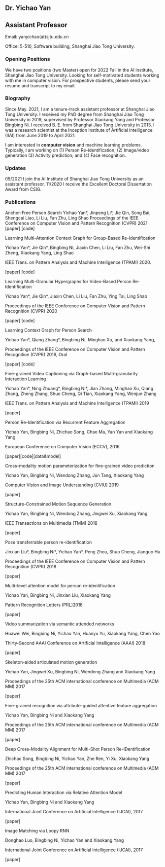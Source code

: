 ## Dr. Yichao Yan

## Assistant Professor

Email: yanyichao(at)sjtu.edu.cn

Office: 5-510, Software building, Shanghai Jiao Tong University.


### Opening Positions
We have two positions (two Master) open for 2022 Fall in the AI Institute, Shanghai Jiao Tong University. Looking for self-motivated students working with me in computer vision. For prospective students, please send your resume and transcript to my email.


### Biography

Since May. 2021, I am a tenure-track assistant professor at Shanghai Jiao Tong University. I received my PhD degree from Shanghai Jiao Tong University in 2019, supervised by Professor Xiaokang Yang and Professor Bingbing Ni. I received B. E. from Shanghai Jiao Tong University in 2013. I was a research scientist at the Inception Institute of Artificial Intelligence (IIAI) from June 2019 to April 2021.

I am interested in **computer vision** and machine learning problems. Typically, I am working on (1) Person Re-identification;  (2) Image/video generation (3) Activity prediction; and (4) Face recognition.


### Updates

05/2021  I join the AI Institute of Shanghai Jiao Tong University as an assistant professor.
11/2020  I receive the Excellent Doctoral Dissertation Award from CSIG.



### Publications
Anchor-Free Person Search
Yichao Yan*, Jinpeng Li*, Jie Qin, Song Bai, Shengcai Liao, Li Liu, Fan Zhu, Ling Shao
Proceedings of the IEEE Conference on Computer Vision and Pattern Recognition (CVPR) 2021
[paper]  [code]



Learning Multi-Attention Context Graph for Group-Based Re-Identification

Yichao Yan*, Jie Qin*, Bingbing Ni, Jiaxin Chen, Li Liu, Fan Zhu, Wei-Shi Zheng, Xiaokang Yang, Ling Shao

IEEE Trans. on Pattern Analysis and Machine Intelligence (TPAMI) 2020. 

[paper]  [code]



Learning Multi-Granular Hypergraphs for Video-Based Person Re-Identification

Yichao Yan*, Jie Qin*, Jiaxin Chen, Li Liu, Fan Zhu, Ying Tai, Ling Shao

 Proceedings of the IEEE Conference on Computer Vision and Pattern Recognition (CVPR) 2020

[paper]  [code]



Learning Context Graph for Person Search

Yichao Yan*, Qiang Zhang*, Bingbing Ni, Minghao Xu, and Xiaokang Yang, 

Proceedings of the IEEE Conference on Computer Vision and Pattern Recognition (CVPR) 2019, Oral

[paper]  [code]



Fine-grained Video Captioning via Graph-based Multi-granularity Interaction Learning

Yichao Yan*, Ning Zhuang*, Bingbing Ni*, Jian Zhang, Minghao Xu, Qiang Zhang, Zheng Zhang, Shuo Cheng, Qi Tian, Xiaokang Yang, Wenjun Zhang

IEEE Trans. on Pattern Analysis and Machine Intelligence (TPAMI) 2019

[paper] 



Person Re-Identification via Recurrent Feature Aggregation

Yichao Yan, Bingbing Ni, Zhichao Song, Chao Ma, Yan Yan and Xiaokang Yang 

European Conference on Computer Vision (ECCV), 2016

[paper][code][data&model]



Cross-modality motion parameterization for fine-grained video prediction

Yichao Yan, Bingbing Ni, Wendong Zhang, Jun Tang, Xiaokang Yang

Computer Vision and Image Understanding (CVIU) 2019

[paper] 



Structure-Constrained Motion Sequence Generation

Yichao Yan, Bingbing Ni, Wendong Zhang, Jingwei Xu, Xiaokang Yang

IEEE Transactions on Multimedia (TMM) 2018

[paper] 



Pose transferrable person re-identification 

Jinxian Liu*, Bingbing Ni*, Yichao Yan*, Peng Zhou, Shuo Cheng, Jianguo Hu

Proceedings of the IEEE Conference on Computer Vision and Pattern Recognition (CVPR) 2018

[paper]



Multi-level attention model for person re-identification

Yichao Yan, Bingbing Ni, Jinxian Liu, Xiaokang Yang

Pattern Recognition Letters (PRL)2018

[paper]



Video summarization via semantic attended networks

Huawei Wei, Bingbing Ni, Yichao Yan, Huanyu Yu, Xiaokang Yang, Chen Yao

Thirty-Second AAAI Conference on Artificial Intelligence  (AAAI) 2018

[paper]



Skeleton-aided articulated motion generation

Yichao Yan, Jingwei Xu, Bingbing Ni, Wendong Zhang and Xiaokang Yang

Proceedings of the 25th ACM international conference on Multimedia (ACM MM) 2017

[paper]



Fine-grained recognition via attribute-guided attentive feature aggregation

Yichao Yan, Bingbing Ni and Xiaokang Yang

Proceedings of the 25th ACM international conference on Multimedia (ACM MM) 2017

[paper]



Deep Cross-Modality Alignment for Multi-Shot Person Re-IDentification

Zhichao Song, Bingbing Ni, Yichao Yan, Zhe Ren, Yi Xu, Xiaokang Yang

Proceedings of the 25th ACM international conference on Multimedia (ACM MM) 2017

[paper]



Predicting Human Interaction via Relative Attention Model

Yichao Yan, Bingbing Ni and Xiaokang Yang

International Joint Conference on Artificial Intelligence (IJCAI), 2017

[paper]



Image Matching via Loopy RNN

Donghao Luo, Bingbing Ni, Yichao Yan and Xiaokang Yang

International Joint Conference on Artificial Intelligence (IJCAI), 2017

[paper]


